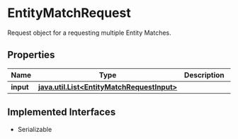 

# EntityMatchRequest

Request object for a requesting multiple Entity Matches.

## Properties

Name | Type | Description | Notes
------------ | ------------- | ------------- | -------------
**input** | [**java.util.List&lt;EntityMatchRequestInput&gt;**](EntityMatchRequestInput.md) |  | 


## Implemented Interfaces

* Serializable



